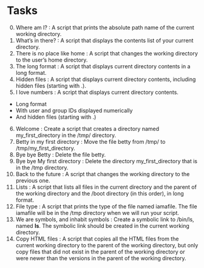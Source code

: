# Tasks
0. Where am I? : A script that prints the absolute path name of the current working directory.
1. What’s in there? : A script that displays the contents list of your current directory.
2. There is no place like home : A script that changes the working directory to the user’s home directory.
3. The long format : A script that displays current directory contents in a long format.
4. Hidden files : A script that displays current directory contents, including hidden files (starting with .).
5. I love numbers : A script that displays current directory contents.
* Long format
* With user and group IDs displayed numerically
* And hidden files (starting with .)
6. Welcome : Create a script that creates a directory named my_first_directory in the /tmp/ directory.
7. Betty in my first directory : Move the file betty from /tmp/ to /tmp/my_first_directory.
8. Bye bye Betty : Delete the file betty.
9. Bye bye My first directory : Delete the directory my_first_directory that is in the /tmp directory.
10. Back to the future : A script that changes the working directory to the previous one.
11. Lists : A script that lists all files in the current directory and the parent of the working directory and the /boot directory (in this order), in long format.
12. File type : A script that prints the type of the file named iamafile. The file iamafile will be in the /tmp directory when we will run your script.
13. We are symbols, and inhabit symbols : Create a symbolic link to /bin/ls, named __ls__. The symbolic link should be created in the current working directory.
14. Copy HTML files : A script that copies all the HTML files from the current working directory to the parent of the working directory, but only copy files that did not exist in the parent of the working directory or were newer than the versions in the parent of the working directory.
